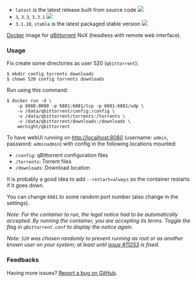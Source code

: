   * `latest` is the latest release built from source code [![](https://badge.imagelayers.io/wernight/qbittorrent:latest.svg)](https://imagelayers.io/?images=wernight/qbittorrent:latest 'Get your own badge on imagelayers.io')
  * `3`, `3.3`, `3.3.1` [![](https://badge.imagelayers.io/wernight/qbittorrent:3.3.1.svg)](https://imagelayers.io/?images=wernight/qbittorrent:3.3.1 'Get your own badge on imagelayers.io')
  * `3.1.10`, `stable` is the latest packaged stable version [![](https://badge.imagelayers.io/wernight/qbittorrent:stable.svg)](https://imagelayers.io/?images=wernight/qbittorrent:stable 'Get your own badge on imagelayers.io')

[Docker](https://www.docker.com/) image for [qBittorrent](http://www.qbittorrent.org/) NoX (headless with remote web interface).

### Usage

Fix create some directories as user 520 (`qbittorrent`):

    $ mkdir config torrents downloads
    $ chown 520 config torrents downloads

Run using this command:

	$ docker run -d \
		-p 8080:8080 -p 6881:6881/tcp -p 6881:6881/udp \
		-v /data/qbittorrent/config:/config \
		-v /data/qbittorrent/torrents:/torrents \
		-v /data/qbittorrent/downloads:/downloads \
		wernight/qbittorrent

To have webUI running on [http://localhost:8080](http://localhost:8080) (username: `admin`, password: `adminadmin`) with config in the following locations mounted:

  * `/config`: qBittorrent configuration files
  * `/torrents`: Torrent files
  * `/downloads`: Download location

It is probably a good idea to add `--restart=always` so the container restarts if it goes down.

You can change `6081` to some random  port number (also change in the settings).

_Note: For the container to run, the legal notice had to be automatically accepted. By running the container, you are accepting its terms. Toggle the flag in `qBittorrent.conf` to display the notice again._

_Note: `520` was chosen randomly to prevent running as root or as another known user on your system; at least until [issue #11253](https://github.com/docker/docker/pull/11253) is fixed._


### Feedbacks

Having more issues? [Report a bug on GitHub](https://github.com/wernight/docker-qbittorrent/issues).
